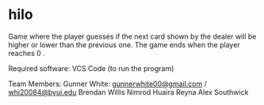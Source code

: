 # hilo

Game where the player guesses if the next card shown by the dealer will be higher or lower than the previous one. The game ends when the player reaches 0 .

Required software: 
VCS Code (to run the program)

Team Members:
Gunner White: gunnerwhite00@gmail.com / whi20084@byui.edu
Brendan Willis
Nimrod Huaira Reyna
Alex Southwick
